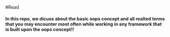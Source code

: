 #Read 

#### In this repo, we dicuss about the basic oops concept and all realted terms that you may encounter most often while working in any framework that is built upon the oops concept!!